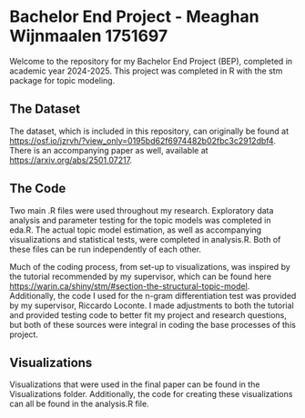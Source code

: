 # Bachelor End Project - Meaghan Wijnmaalen 1751697

Welcome to the repository for my Bachelor End Project (BEP), completed in academic year 2024-2025. This project was completed in R with the stm package for topic modeling.

## The Dataset

The dataset, which is included in this repository, can originally be found at https://osf.io/jzrvh/?view_only=0195bd62f6974482b02fbc3c2912dbf4. There is an accompanying paper as well, available at https://arxiv.org/abs/2501.07217.

## The Code

Two main .R files were used throughout my research. Exploratory data analysis and parameter testing for the topic models was completed in eda.R. The actual topic model estimation, as well as accompanying visualizations and 
statistical tests, were completed in analysis.R. Both of these files can be run independently of each other. 

Much of the coding process, from set-up to visualizations, was inspired by the tutorial recommended by my supervisor, which can be found here https://warin.ca/shiny/stm/#section-the-structural-topic-model. Additionally, the code I used for the n-gram differentiation test
was provided by my supervisor, Riccardo Loconte. I made adjustments to both the tutorial and provided testing code to better fit my project and research questions, but both of these sources were integral in coding the base processes of this project.

## Visualizations

Visualizations that were used in the final paper can be found in the Visualizations folder. Additionally, the code for creating these visualizations can all be found in the analysis.R file. 
